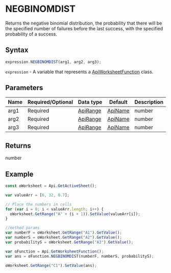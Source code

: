 # NEGBINOMDIST

Returns the negative binomial distribution, the probability that there will be the specified number of failures before the last success, with the specified probability of a success.

## Syntax

```javascript
expression.NEGBINOMDIST(arg1, arg2, arg3);
```

`expression` - A variable that represents a [ApiWorksheetFunction](../ApiWorksheetFunction.md) class.

## Parameters

| **Name** | **Required/Optional** | **Data type** | **Default** | **Description** |
| ------------- | ------------- | ------------- | ------------- | ------------- |
| arg1 | Required | [ApiRange](../../ApiRange/ApiRange.md) | [ApiName](../../ApiName/ApiName.md) | number |  | The number of failures. |
| arg2 | Required | [ApiRange](../../ApiRange/ApiRange.md) | [ApiName](../../ApiName/ApiName.md) | number |  | The threshold number of successes. |
| arg3 | Required | [ApiRange](../../ApiRange/ApiRange.md) | [ApiName](../../ApiName/ApiName.md) | number |  | The probability of a success; a number between 0 and 1. |

## Returns

number

## Example



```javascript
const oWorksheet = Api.GetActiveSheet();

var valueArr = [6, 32, 0.7];

// Place the numbers in cells
for (var i = 0; i < valueArr.length; i++) {
  oWorksheet.GetRange("A" + (i + 1)).SetValue(valueArr[i]);
}

//method params
var numberF = oWorksheet.GetRange("A1").GetValue();
var numberS = oWorksheet.GetRange("A2").GetValue();
var probabilityS = oWorksheet.GetRange("A3").GetValue();

var oFunction = Api.GetWorksheetFunction();
var ans = oFunction.NEGBINOMDIST(numberF, numberS, probabilityS);

oWorksheet.GetRange("C1").SetValue(ans);

```
